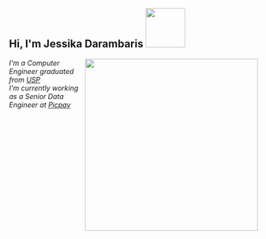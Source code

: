<h2> Hi, I'm Jessika Darambaris  <img src="https://media.giphy.com/media/iJUhSOR9agCiXPFBqu/giphy.gif" width=80 style="margin-bottom: -3%"> </h2>
<img align="right" src="https://media.giphy.com/media/MFxx9aqW8P6xdtX3BR/giphy.gif" height="350" />
<p><em> 
    I'm a Computer Engineer graduated from <a href=""> USP </a> <br />
    I'm currently working as a Senior Data Engineer at <a href="">Picpay</a> 
</em></p>


<!--
**darambaris/darambaris** is a ✨ _special_ ✨ repository because its `README.md` (this file) appears on your GitHub profile.

Here are some ideas to get you started:

- 🔭 I’m currently working on ...
- 🌱 I’m currently learning ...
- 👯 I’m looking to collaborate on ...
- 🤔 I’m looking for help with ...
- 💬 Ask me about ...
- 📫 How to reach me: ...
- 😄 Pronouns: ...
- ⚡ Fun fact: ...
-->
